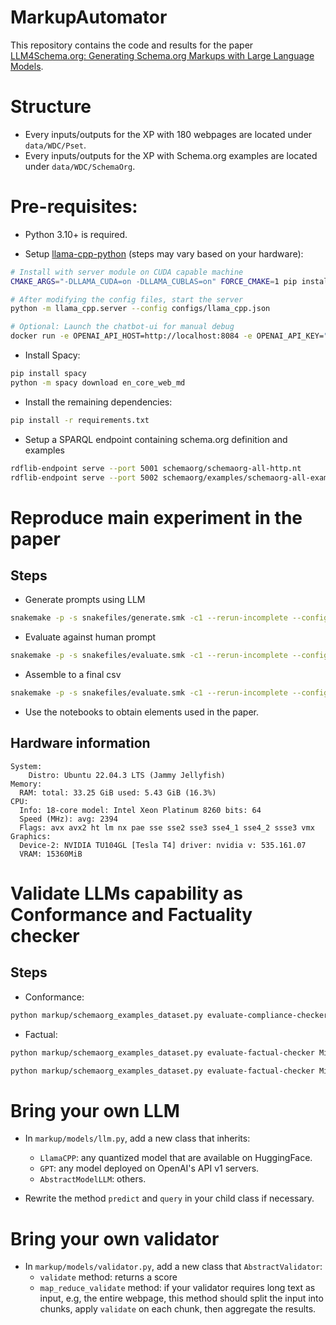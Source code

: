 # MarkupAutomator
This repository contains the code and results for the paper [LLM4Schema.org: Generating Schema.org Markups with Large Language Models](https://semantic-web-journal.net/content/llm4schemaorg-generating-schemaorg-markups-large-language-models).

# Structure

- Every inputs/outputs for the XP with 180 webpages are located under `data/WDC/Pset`.
- Every inputs/outputs for the XP with Schema.org examples are located under `data/WDC/SchemaOrg`.

# Pre-requisites:

- Python 3.10+ is required.

- Setup [llama-cpp-python](https://llama-cpp-python.readthedocs.io/en/stable/server/) (steps may vary based on your hardware):
```bash
# Install with server module on CUDA capable machine
CMAKE_ARGS="-DLLAMA_CUDA=on -DLLAMA_CUBLAS=on" FORCE_CMAKE=1 pip install -U "llama-cpp-python[server]" --force-reinstall --no-deps --no-cache-dir

# After modifying the config files, start the server
python -m llama_cpp.server --config configs/llama_cpp.json

# Optional: Launch the chatbot-ui for manual debug
docker run -e OPENAI_API_HOST=http://localhost:8084 -e OPENAI_API_KEY="" --network host ghcr.io/mckaywrigley/chatbot-ui:main
```

- Install Spacy:
```bash
pip install spacy
python -m spacy download en_core_web_md
```

- Install the remaining dependencies:
```bash
pip install -r requirements.txt
```

- Setup a SPARQL endpoint containing schema.org definition and examples
```bash
rdflib-endpoint serve --port 5001 schemaorg/schemaorg-all-http.nt
rdflib-endpoint serve --port 5002 schemaorg/examples/schemaorg-all-examples.ttl
```

# Reproduce main experiment in the paper

## Steps
- Generate prompts using LLM
```bash
snakemake -p -s snakefiles/generate.smk -c1 --rerun-incomplete --config data_dir=data/WDC/Pset prompt_template=text2kg_prompt3
```

- Evaluate against human prompt
```bash
snakemake -p -s snakefiles/evaluate.smk -c1 --rerun-incomplete --config data_dir=data/WDC/Pset prompt_template=text2kg_prompt3
```

- Assemble to a final csv
```bash
snakemake -p -s snakefiles/evaluate.smk -c1 --rerun-incomplete --config data_dir=data/WDC/Pset prompt_template=text2kg_prompt3
```

- Use the notebooks to obtain elements used in the paper.

## Hardware information

```
System:
    Distro: Ubuntu 22.04.3 LTS (Jammy Jellyfish)
Memory:
  RAM: total: 33.25 GiB used: 5.43 GiB (16.3%)
CPU:
  Info: 18-core model: Intel Xeon Platinum 8260 bits: 64 
  Speed (MHz): avg: 2394 
  Flags: avx avx2 ht lm nx pae sse sse2 sse3 sse4_1 sse4_2 ssse3 vmx
Graphics:
  Device-2: NVIDIA TU104GL [Tesla T4] driver: nvidia v: 535.161.07
  VRAM: 15360MiB
```

# Validate LLMs capability as Conformance and Factuality checker

## Steps

- Conformance:
```bash
python markup/schemaorg_examples_dataset.py evaluate-compliance-checker Mixtral_8x7B_Instruct schemaorg/examples/misc/compliance.parquet .tmp/compliance_mixtral_p --template prompts/validation/compliance.json
```

- Factual:
```bash
python markup/schemaorg_examples_dataset.py evaluate-factual-checker Mixtral_8x7B_Instruct schemaorg/examples/misc/factual-extrinsic.parquet data/WDC/SchemaOrg/factual_extrinsic_mixtral_p --template prompts/validation/factual_p.json

python markup/schemaorg_examples_dataset.py evaluate-factual-checker Mixtral_8x7B_Instruct schemaorg/examples/misc/factual-intrinsic.parquet data/WDC/SchemaOrg/factual_intrinsic_mixtral_p --template prompts/validation/factual_p.json
```

# Bring your own LLM

- In `markup/models/llm.py`, add a new class that inherits:
    - `LlamaCPP`: any quantized model that are available on HuggingFace.
    - `GPT`: any model deployed on OpenAI's API v1 servers. 
    - `AbstractModelLLM`: others.

- Rewrite the method `predict` and `query` in your child class if necessary.

# Bring your own validator

- In `markup/models/validator.py`, add a new class that `AbstractValidator`:
  - `validate` method: returns a score
  - `map_reduce_validate` method: if your validator requires long text as input, e.g, the entire webpage, this method should split the input into chunks, apply `validate` on each chunk, then aggregate the results.

